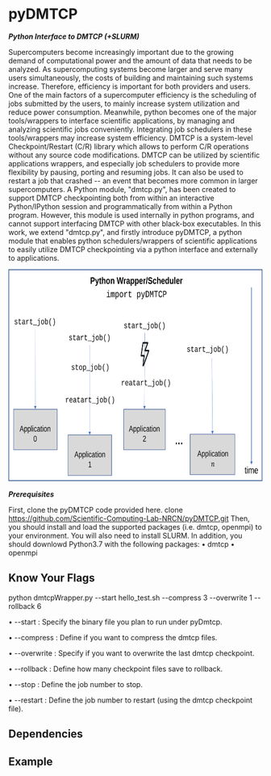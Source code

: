 # pyDMTCP

***Python Interface to DMTCP (+SLURM)***

Supercomputers become increasingly important due to the growing demand of computational power and the amount of data that needs to be analyzed. As supercomputing systems become larger and serve many users simultaneously, the costs of building and maintaining such systems increase. Therefore, efficiency is important for both providers and users. One of the main factors of a supercomputer efficiency is the scheduling of jobs submitted by the users, to mainly increase system utilization and reduce power consumption. Meanwhile, python becomes one of the major tools/wrappers to interface scientific applications, by managing and analyzing scientific jobs conveniently. Integrating job schedulers in these tools/wrappers may increase system efficiency. DMTCP is a system-level Checkpoint/Restart (C/R) library which allows to perform C/R operations without any source code modifications. DMTCP can be utilized by scientific applications wrappers, and especially job schedulers to provide more flexibility by pausing, porting and resuming jobs. It can also be used to restart a job that crashed -- an event that becomes more common in larger supercomputers. 
A Python module, "dmtcp.py", has been created to support DMTCP checkpointing both from within an interactive Python/IPython session and programmatically from within a Python program. However, this module is used internally in python programs, and cannot support interfacing DMTCP with other black-box executables.
In this work, we extend "dmtcp.py", and firstly introduce pyDMTCP, a python module that enables python schedulers/wrappers of scientific applications to easily utilize DMTCP checkpointing via a python interface and externally to applications.

<img src="./pyDMTCP_.svg" width="700" height="420" >

***Prerequisites***

First, clone the pyDMTCP code provided here.
clone https://github.com/Scientific-Computing-Lab-NRCN/pyDMTCP.git
Then, you should install and load the supported packages (i.e. dmtcp, openmpi) to your environment.
You will also need to install SLURM.
In addition, you should downlowd Python3.7 with the following packages:
•	dmtcp
•	openmpi

## Know Your Flags

python dmtcpWrapper.py --start hello_test.sh --compress 3 --overwrite 1 --rollback 6

•	--start : Specify the binary file you plan to run under pyDmtcp.

•	--compress : Define if you want to compress the dmtcp files.

•	--overwrite : Specify if you want to overwrite the last dmtcp checkpoint.

•	--rollback : Define how many checkpoint files save to rollback.

• --stop : Define the job number to stop.

• --restart : Define the job number to restart (using the dmtcp checkpoint file).

## Dependencies
## Example
